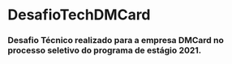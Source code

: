 # DesafioTechDMCard

### Desafio Técnico realizado para a empresa DMCard no processo seletivo do programa de estágio 2021.
